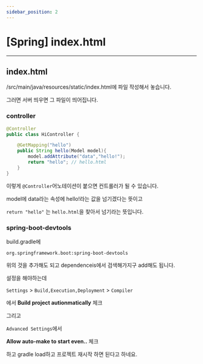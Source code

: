 ```yaml
---
sidebar_position: 2
---
```


# [Spring] index.html
---

## index.html

/src/main/java/resources/static/index.html에 파일 작성해서 놓습니다.

그러면 서버 띄우면 그 파일이 띄어집니다.


### controller

```java
@Controller
public class HiController {

    @GetMapping("hello")
    public String hello(Model model){
        model.addAttribute("data","hello!");
        return "hello"; // hello.html
    }
}
```

이렇게 `@Controller`어노테이션이 붙으면 컨트롤러가 될 수 있습니다.

model에 data라는 속성에 hello!라는 값을 넘기겠다는 뜻이고

`return "hello"` 는 `hello.html`을 찾아서 넘기라는 뜻입니다.


### spring-boot-devtools

build.gradle에 

`org.springframework.boot:spring-boot-devtools`

위의 것을 추가해도 되고 dependenceis에서 검색해가지구 add해도 됩니다.


설정을 해야하는데

`Settings` > `Build,Execution,Deployment` > `Compiler`

에서 **Build project autionmatically** 체크

그리고

`Advanced Settings`에서 

**Allow auto-make to start even..** 체크

하고 gradle load하고 프로젝트 재시작 하면 된다고 하네요.